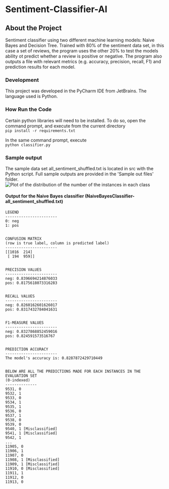# Sentiment-Classifier-AI

## About the Project
Sentiment classifier using two different machine learning models: Naive Bayes and Decision Tree.
Trained with 80% of the sentiment data set, in this case a set of reviews, the program uses the other 20% to test the models ability ot predict whether a review is positive or negative.
The program also outputs a file with relevant metrics (e.g. accuracy, precision, recall, F1) and prediction results for each model.   

### Development
 This project was developed in the PyCharm IDE from JetBrains. The language used is Python.
 
### How Run the Code

Certain python libraries will need to be installed. To do so, open the command prompt, and execute from the current directory   
```pip install -r requirements.txt```

In the same command prompt, execute   
```python classifier.py```

### Sample output
The sample data set all_sentiment_shuffled.txt is located in src with the Python script.
Full sample outputs are provided in the 'Sample out files' folder.
![Plot of the distribution of the number of the instances in each class](Sample%20output%20files/nb_of_instances_in_each_class_histogram.PNG)  

#### Output for the Naive Bayes classifier (NaiveBayesClassifier-all_sentiment_shuffled.txt)
```
LEGEND
-----------------------
0: neg
1: pos


CONFUSION MATRIX
(row is true label, column is predicted label)
-----------------------
[[1016  214]
 [ 194  959]]


PRECISION VALUES
-----------------------
neg: 0.8396694214876033
pos: 0.8175618073316283


RECALL VALUES
-----------------------
neg: 0.8260162601626017
pos: 0.8317432784041631


F1-MEASURE VALUES
-----------------------
neg: 0.8327868852459016
pos: 0.824591573516767


PREDICTION ACCURACY
-----------------------
The model's accuracy is: 0.8287872429710449


BELOW ARE ALL THE PREDICTIONS MADE FOR EACH INSTANCES IN THE EVALUATION SET
(0-indexed)
--------------
9531, 0
9532, 1
9533, 0
9534, 1
9535, 1
9536, 0
9537, 1
9538, 0
9539, 0
9540, 1 [Misclassified]
9541, 1 [Misclassified]
9542, 1
...
11905, 0
11906, 1
11907, 0
11908, 1 [Misclassified]
11909, 1 [Misclassified]
11910, 0 [Misclassified]
11911, 1
11912, 0
11913, 0
```
